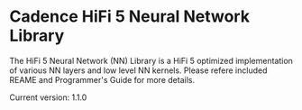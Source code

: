 # Cadence HiFi 5 Neural Network Library
The HiFi 5 Neural Network (NN) Library is a HiFi 5 optimized implementation of various NN layers and low
level NN kernels. Please refere included REAME and Programmer's Guide for more details.

Current version: 1.1.0
